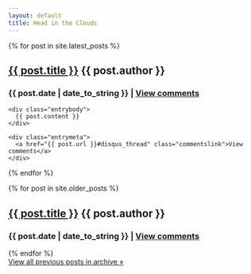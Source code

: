```yaml
---
layout: default
title: Head in the Clouds
---
```


{% for post in site.latest_posts %}
  <div class="entry">
    <div class="entrytitle">
      <h2><a href="{{ post.url }}">{{ post.title }}</a> <span class="author">{{ post.author }}</span></h2> 
      <h3>{{ post.date | date_to_string }} | <a href="{{ post.url }}#disqus_thread" class="commentslink">View comments</a></h3>
    </div>

    <div class="entrybody">
      {{ post.content }}
    </div>

    <div class="entrymeta">
      <a href="{{ post.url }}#disqus_thread" class="commentslink">View comments</a>
    </div>
  </div>
{% endfor %}

{% for post in site.older_posts %}
  <div class="entry old_entry">
    <div class="entrytitle">
      <h2><a href="{{ post.url }}">{{ post.title }}</a> <span class="author">{{ post.author }}</span></h2> 
      <h3>{{ post.date | date_to_string }} | <a href="{{ post.url }}#disqus_thread" class="commentslink">View comments</a></h3>
    </div>
  </div>
{% endfor %}

<div class="archive_link">
  <a href="/archive">View all previous posts in archive &raquo;</a>
</div>

<script type="text/javascript">
//<![CDATA[
(function() {
    var links = document.getElementsByTagName('a');
    var query = '?';
    for(var i = 0; i < links.length; i++) {
      if(links[i].href.indexOf('#disqus_thread') >= 0) {
        query += 'url' + i + '=' + encodeURIComponent(links[i].href) + '&';
      }
    }
    document.write('<script charset="utf-8" type="text/javascript" src="http://disqus.com/forums/smeyfroi-github-io/get_num_replies.js' + query + '"></' + 'script>');
  })();
//]]>
</script>
